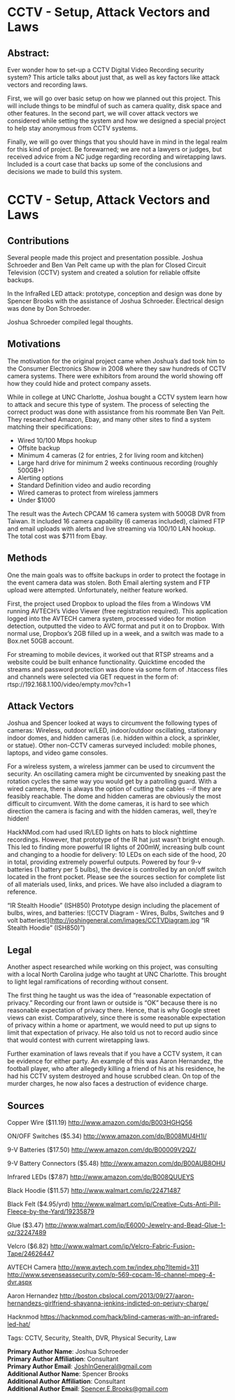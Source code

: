 # CCTV - Setup, Attack Vectors and Laws

## Abstract: 
Ever wonder how to set-up a CCTV Digital Video Recording security system? This article talks about just that, as well as key factors like attack vectors and recording laws.

First, we will go over basic setup on how we planned out this project. This will include things to be mindful of such as camera quality, disk space and other features. In the second part, we will cover attack vectors we considered while setting the system and how we designed a special project to help stay anonymous from CCTV systems. 

Finally, we will go over things that you should have in mind in the legal realm for this kind of project. Be forewarned; we are not a lawyers or judges, but received advice from a NC
judge regarding recording and wiretapping laws. Included is a court case that backs up some of the conclusions and decisions we made to build this system.


CCTV - Setup, Attack Vectors and Laws
=========================

Contributions
---------------
Several people made this project and presentation possible. Joshua Schroeder and Ben Van Pelt came up with the plan for Closed Circuit Television (CCTV) system and created a solution for reliable offsite backups. 

In the InfraRed LED attack: prototype, conception and design was done by Spencer Brooks with the assistance of Joshua Schroeder. Electrical design was done by Don Schroeder.

Joshua Schroeder compiled legal thoughts. 

Motivations
-------------
The motivation for the original project came when Joshua’s dad took him to the Consumer Electronics Show in 2008 where they saw hundreds of CCTV camera systems. There were exhibitors from around the world showing off how they could hide and protect company assets. 

While in college at UNC Charlotte, Joshua bought a CCTV system learn how to attack and secure this type of system. The process of selecting the correct product was done with assistance from his roommate Ben Van Pelt. They researched Amazon, Ebay, and many other sites to find a system matching their specifications:

+ Wired 10/100 Mbps hookup
+ Offsite backup
+ Minimum 4 cameras (2 for entries, 2 for living room and kitchen)
+ Large hard drive for minimum 2 weeks continuous recording (roughly 500GB+)
+ Alerting options
+ Standard Definition video and audio recording
+ Wired cameras to protect from wireless jammers
+ Under $1000

The result was the Avtech CPCAM 16 camera system with 500GB DVR from Taiwan. It included 16 camera capability (6 cameras included), claimed FTP and email uploads with alerts and live streaming via 100/10 LAN hookup. The total cost was $711 from Ebay.

Methods
----------
One the main goals was to offsite backups in order to protect the footage in the event camera data was stolen. Both Email alerting system and FTP upload were attempted. Unfortunately, neither feature worked.

First, the project used Dropbox to upload the files from a Windows VM running AVTECH’s Video Viewer (free registration required). This application logged into the AVTECH camera system, processed video for motion detection, outputted the video to AVC format and put it on to Dropbox. With normal use, Dropbox’s 2GB filled up in a week, and a switch was made to a Box.net 50GB account. 

For streaming to mobile devices, it worked out that RTSP streams and a website could be built enhance functionality.  Quicktime encoded the streams and password protection was done via some form of .htaccess files and channels were selected via GET request in the form of: rtsp://192.168.1.100/video/empty.mov?ch=1

Attack Vectors
-----------------
Joshua and Spencer looked at ways to circumvent the following types of cameras: Wireless, outdoor w/LED, indoor/outdoor oscillating, stationary indoor domes, and hidden cameras (i.e. hidden within a clock, a sprinkler, or statue). Other non-CCTV cameras surveyed included: mobile phones, laptops, and video game consoles.

For a wireless system, a wireless jammer can be used to circumvent the security. An oscillating camera might be circumvented by sneaking past the rotation cycles the same way you would get by a patrolling guard. With a wired camera, there is always the option of cutting the cables --if they are feasibly reachable. The dome and hidden cameras are obviously the most difficult to circumvent. With the dome cameras, it is hard to see which direction the camera is facing and with the hidden cameras, well, they’re hidden!
 
HackNMod.com had used IR/LED lights on hats to block nighttime recordings. However, that prototype of the IR hat just wasn’t bright enough. This led to finding more powerful IR lights of 200mW, increasing bulb count and changing to a hoodie for delivery: 10 LEDs on each side of the hood, 20 in total, providing extremely powerful outputs. Powered by four 9-v batteries (1 battery per 5 bulbs), the device is controlled by an on/off switch located in the front pocket. Please see the sources section for complete list of all materials used, links, and prices. We have also included a diagram to reference. 

“IR Stealth Hoodie” (ISH850) 
Prototype design including the placement of bulbs, wires, and batteries:
 ![CCTV Diagram - Wires, Bulbs, Switches and 9 volt batteriest](http://joshingeneral.com/images/CCTVDiagram.jpg “IR Stealth Hoodie” (ISH850)”)

Legal
------
Another aspect researched while working on this project, was consulting with a local North Carolina judge who taught at UNC Charlotte. This brought to light legal ramifications of recording without consent.

The first thing he taught us was the idea of “reasonable expectation of privacy.” Recording our front lawn or outside is “OK” because there is no reasonable expectation of privacy there. Hence, that is why Google street views can exist. Comparatively, since there is some reasonable expectation of privacy within a home or apartment, we would need to put up signs to limit that expectation of privacy. He also told us not to record audio since that would contest with current wiretapping laws. 

Further examination of laws reveals that if you have a CCTV system, it can be evidence for either party. An example of this was Aaron Hernandez, the football player, who after allegedly killing a friend of his at his residence, he had his CCTV system destroyed and house scrubbed clean. On top of the murder charges, he now also faces a destruction of evidence charge. 

Sources
---------

Copper Wire ($11.19)
http://www.amazon.com/dp/B003HGHQ56 

ON/OFF Switches ($5.34)
http://www.amazon.com/dp/B008MU4H1I/

9-V Batteries ($17.50)
http://www.amazon.com/dp/B00009V2QZ/

9-V Battery Connectors ($5.48)
http://www.amazon.com/dp/B00AUB8OHU

Infrared LEDs ($7.87)
http://www.amazon.com/dp/B008QUUEYS

Black Hoodie ($11.57)
http://www.walmart.com/ip/22471487

Black Felt ($4.95/yrd)
http://www.walmart.com/ip/Creative-Cuts-Anti-Pill-Fleece-by-the-Yard/19235879

Glue ($3.47)
http://www.walmart.com/ip/E6000-Jewelry-and-Bead-Glue-1-oz/32247489

Velcro ($6.82)
http://www.walmart.com/ip/Velcro-Fabric-Fusion-Tape/24626447

AVTECH Camera
http://www.avtech.com.tw/index.php?Itemid=311
http://www.sevenseassecurity.com/p-569-cpcam-16-channel-mpeg-4-dvr.aspx

Aaron Hernandez
http://boston.cbslocal.com/2013/09/27/aaron-hernandezs-girlfriend-shayanna-jenkins-indicted-on-perjury-charge/

Hacknmod
https://hacknmod.com/hack/blind-cameras-with-an-infrared-led-hat/

Tags: CCTV, Security, Stealth, DVR, Physical Security, Law

**Primary Author Name**: Joshua Schroeder  
**Primary Author Affiliation**: Consultant  
**Primary Author Email**: JoshInGeneral@gmail.com  
**Additional Author Name**: Spencer Brooks  
**Additional Author Affiliation**: Consultant  
**Additional Author Email**: Spencer.E.Brooks@gmail.com  